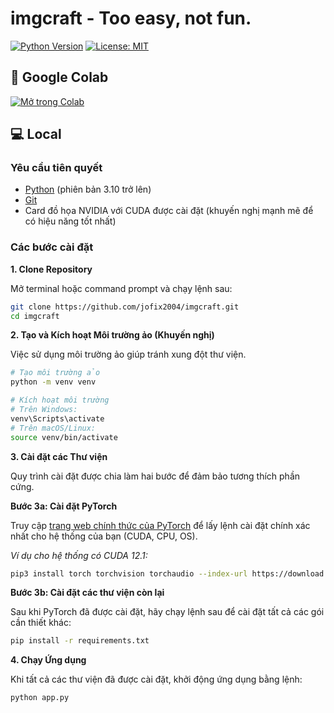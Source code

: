 # imgcraft - Too easy, not fun.

[![Python Version](https://img.shields.io/badge/Python-3.10+-blue.svg)](https://www.python.org/downloads/)
[![License: MIT](https://img.shields.io/badge/License-MIT-yellow.svg)](https://opensource.org/licenses/MIT)


## 🚀 Google Colab

[![Mở trong Colab](https://colab.research.google.com/assets/colab-badge.svg)](https://colab.research.google.com/drive/1NKw6waf9j3J2jXZ9bBSPe7KQlxu5Q418?usp=sharing)

## 💻 Local

### Yêu cầu tiên quyết

-   [Python](https://www.python.org/downloads/) (phiên bản 3.10 trở lên)
-   [Git](https://git-scm.com/downloads/)
-   Card đồ họa NVIDIA với CUDA được cài đặt (khuyến nghị mạnh mẽ để có hiệu năng tốt nhất)

### Các bước cài đặt

**1. Clone Repository**

Mở terminal hoặc command prompt và chạy lệnh sau:
```bash
git clone https://github.com/jofix2004/imgcraft.git
cd imgcraft
```

**2. Tạo và Kích hoạt Môi trường ảo (Khuyến nghị)**

Việc sử dụng môi trường ảo giúp tránh xung đột thư viện.
```bash
# Tạo môi trường ảo
python -m venv venv

# Kích hoạt môi trường
# Trên Windows:
venv\Scripts\activate
# Trên macOS/Linux:
source venv/bin/activate
```

**3. Cài đặt các Thư viện**

Quy trình cài đặt được chia làm hai bước để đảm bảo tương thích phần cứng.

**Bước 3a: Cài đặt PyTorch**

Truy cập [trang web chính thức của PyTorch](https://pytorch.org/get-started/locally/) để lấy lệnh cài đặt chính xác nhất cho hệ thống của bạn (CUDA, CPU, OS).

*Ví dụ cho hệ thống có CUDA 12.1:*
```bash
pip3 install torch torchvision torchaudio --index-url https://download.pytorch.org/whl/cu121
```

**Bước 3b: Cài đặt các thư viện còn lại**

Sau khi PyTorch đã được cài đặt, hãy chạy lệnh sau để cài đặt tất cả các gói cần thiết khác:
```bash
pip install -r requirements.txt
```

**4. Chạy Ứng dụng**

Khi tất cả các thư viện đã được cài đặt, khởi động ứng dụng bằng lệnh:
```bash
python app.py
```
